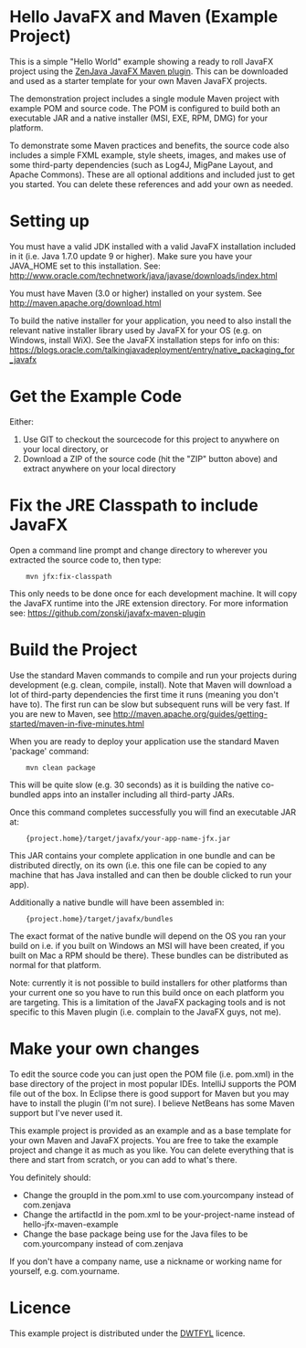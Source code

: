 Hello JavaFX and Maven (Example Project)
=========================================

This is a simple "Hello World" example showing a ready to roll JavaFX project using the 
<a href="https://github.com/zonski/javafx-maven-plugin">ZenJava JavaFX Maven plugin</a>. This can be downloaded 
and used as a starter template for your own Maven JavaFX projects.

The demonstration project includes a single module Maven project with example POM and source code. The POM is 
configured to build both an executable JAR and a native installer (MSI, EXE, RPM, DMG) for your platform. 

To demonstrate some Maven practices and benefits, the source code also includes a simple FXML example, style sheets, 
images, and makes use of some third-party dependencies (such as Log4J, MigPane Layout, and Apache Commons). These 
are all optional additions and included just to get you started. You can delete these references and add your own 
as needed. 


Setting up
=========================================

You must have a valid JDK installed with a valid JavaFX installation included in it (i.e. Java 1.7.0 update 9 or 
higher). Make sure you have your JAVA_HOME set to this installation. See: http://www.oracle.com/technetwork/java/javase/downloads/index.html

You must have Maven (3.0 or higher) installed on your system. See http://maven.apache.org/download.html

To build the native installer for your application, you need to also install the relevant native installer library 
used by JavaFX for your OS (e.g. on Windows, install WiX). See the JavaFX installation steps for info on 
this: https://blogs.oracle.com/talkingjavadeployment/entry/native_packaging_for_javafx


Get the Example Code
=========================================

Either: 

1. Use GIT to checkout the sourcecode for this project to anywhere on your local directory, or  
2. Download a ZIP of the source code (hit the "ZIP" button above) and extract anywhere on your local directory


Fix the JRE Classpath to include JavaFX 
=========================================

Open a command line prompt and change directory to wherever you extracted the source code to, then type: 

```
    mvn jfx:fix-classpath
```

This only needs to be done once for each development machine. It will copy the JavaFX runtime into the JRE extension
directory. For more information see: https://github.com/zonski/javafx-maven-plugin


Build the Project 
=========================================

Use the standard Maven commands to compile and run your projects during development (e.g. clean, compile, install). Note
that Maven will download a lot of third-party dependencies the first time it runs (meaning you don't have to). The first
run can be slow but subsequent runs will be very fast. If you are new to Maven, see 
http://maven.apache.org/guides/getting-started/maven-in-five-minutes.html

When you are ready to deploy your application use the standard Maven 'package' command: 

```
    mvn clean package
```

This will be quite slow (e.g. 30 seconds) as it is building the native co-bundled apps into an installer including all 
third-party JARs.

Once this command completes successfully you will find an executable JAR at: 

```
    {project.home}/target/javafx/your-app-name-jfx.jar
```

This JAR contains your complete application in one bundle and can be distributed directly, on its own (i.e. this one file
can be copied to any machine that has Java installed and can then be double clicked to run your app).

Additionally a native bundle will have been assembled in: 

```
    {project.home}/target/javafx/bundles
```

The exact format of the native bundle will depend on the OS you ran your build on i.e. if you built on Windows an MSI
will have been created, if you built on Mac a RPM should be there). These bundles can be distributed as normal for that
platform. 

Note: currently it is not possible to build installers for other platforms than your current one so you have to run this
build once on each platform you are targeting. This is a limitation of the JavaFX packaging tools and is not specific 
to this Maven plugin (i.e. complain to the JavaFX guys, not me). 


Make your own changes 
=========================================

To edit the source code you can just open the POM file (i.e. pom.xml) in the base directory of the project in most
popular IDEs. IntelliJ supports the POM file out of the box. In Eclipse there is good support for Maven but you may
have to install the plugin (I'm not sure). I believe NetBeans has some Maven support but I've never used it.

This example project is provided as an example and as a base template for your own Maven and JavaFX projects. You are
free to take the example project and change it as much as you like. You can delete everything that is there and start
from scratch, or you can add to what's there. 

You definitely should: 

* Change the groupId in the pom.xml to use com.yourcompany instead of com.zenjava
* Change the artifactId in the pom.xml to be your-project-name instead of hello-jfx-maven-example
* Change the base package being use for the Java files to be com.yourcompany instead of com.zenjava

If you don't have a company name, use a nickname or working name for yourself, e.g. com.yourname.

Licence
==============

This example project is distributed under the <a href="http://en.wikipedia.org/wiki/WTFPL">DWTFYL</a> licence. 



